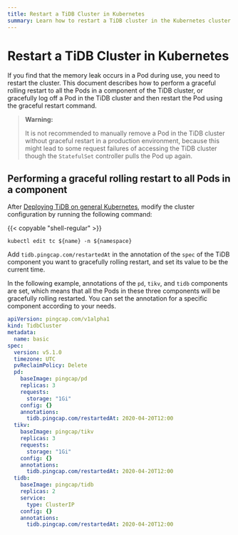 ```yaml
---
title: Restart a TiDB Cluster in Kubernetes
summary: Learn how to restart a TiDB cluster in the Kubernetes cluster.
---
```


# Restart a TiDB Cluster in Kubernetes

If you find that the memory leak occurs in a Pod during use, you need to restart the cluster. This document describes how to perform a graceful rolling restart to all the Pods in a component of the TiDB cluster, or gracefully log off a Pod in the TiDB cluster and then restart the Pod using the graceful restart command.

> **Warning:**
>
> It is not recommended to manually remove a Pod in the TiDB cluster without graceful restart in a production environment, because this might lead to some request failures of accessing the TiDB cluster though the `StatefulSet` controller pulls the Pod up again.

## Performing a graceful rolling restart to all Pods in a component

After [Deploying TiDB on general Kubernetes](deploy-on-general-kubernetes.md), modify the cluster configuration by running the following command:

{{< copyable "shell-regular" >}}

```shell
kubectl edit tc ${name} -n ${namespace}
```

Add `tidb.pingcap.com/restartedAt` in the annotation of the `spec` of the TiDB component you want to gracefully rolling restart, and set its value to be the current time.

In the following example, annotations of the `pd`, `tikv`, and `tidb` components are set, which means that all the Pods in these three components will be gracefully rolling restarted. You can set the annotation for a specific component according to your needs.

```yaml
apiVersion: pingcap.com/v1alpha1
kind: TidbCluster
metadata:
  name: basic
spec:
  version: v5.1.0
  timezone: UTC
  pvReclaimPolicy: Delete
  pd:
    baseImage: pingcap/pd
    replicas: 3
    requests:
      storage: "1Gi"
    config: {}
    annotations:
      tidb.pingcap.com/restartedAt: 2020-04-20T12:00
  tikv:
    baseImage: pingcap/tikv
    replicas: 3
    requests:
      storage: "1Gi"
    config: {}
    annotations:
      tidb.pingcap.com/restartedAt: 2020-04-20T12:00
  tidb:
    baseImage: pingcap/tidb
    replicas: 2
    service:
      type: ClusterIP
    config: {}
    annotations:
      tidb.pingcap.com/restartedAt: 2020-04-20T12:00
```